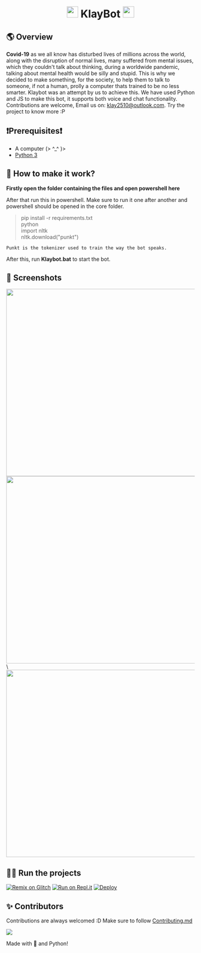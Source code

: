 <h1 align="center"> <img src="https://cdn.discordapp.com/emojis/852807136585318410.png?v=1" width="30px"> KlayBot <img src="https://cdn.discordapp.com/emojis/868326972009361489.png?v=1" width="30px">
 
##  🌎  Overview
**Covid-19** as we all know has disturbed lives of millions across the world, along with the disruption of normal lives, many suffered from mental issues, which they couldn't talk about thinking, during a worldwide pandemic, talking about mental health would be silly and stupid. This is why we decided to make something, for the society, to help them to talk to someone, if not a human, prolly a computer thats trained to be no less smarter. Klaybot was an attempt by us to achieve this. We have used Python and JS to make this bot, it supports both voice and chat functionality. Contributions are welcome, Email us on: [klay2510@outlook.com](mailto:klay2510@outlook.com). Try the project to know more :P

## ❗Prerequisites❗
- A computer (> ^_^ )>
- [Python 3](https://www.python.org/downloads/release/python-385/)
 
##  📝  How to make it work?

**Firstly open the folder containing the files and open powershell here**

After that run this in powershell. Make sure to run it one after another and powershell should be opened in the core folder.
>pip install -r requirements.txt\
>python\
>import nltk \
>nltk.download("punkt")
```
Punkt is the tokenizer used to train the way the bot speaks.
```
After this, run **Klaybot.bat** to start the bot.
 
## 📸 Screenshots
<img src="https://user-images.githubusercontent.com/72490903/132651449-218ab220-2146-478f-9a94-b054c50e5b43.png" width="700" height="500">
 <img src="https://user-images.githubusercontent.com/72490903/132651490-1b94ce52-7c48-4d3b-80ec-99cd87460ceb.png" width="700" height="500" align = "right">\
<img src="https://user-images.githubusercontent.com/72490903/132651520-02f6118f-056e-4046-b818-7c8f1f9f012f.png" width="700" height="500">


## 🏃‍♂️ Run the projects

[![Remix on Glitch](https://cdn.glitch.com/2703baf2-b643-4da7-ab91-7ee2a2d00b5b%2Fremix-button.svg)](https://glitch.com/edit/#!/import/github/tejas2510/Klaybot-v6)
[![Run on Repl.it](https://repl.it/badge/github/SudhanPlayz/Discord-MusicBot)](https://repl.it/github/tejas2510/Klaybot-v6)
[![Deploy](https://www.herokucdn.com/deploy/button.svg)](https://heroku.com/deploy?template=https://github.com/tejas2510/Klaybot-v6)

## ✨ Contributors

Contributions are always welcomed :D Make sure to follow [Contributing.md](/CONTRIBUTING.md)

<a href="https://github.com/tejas2510/Klaybot-v6/graphs/contributors">
  <img src="https://contributors-img.web.app/image?repo=tejas2510/Klaybot-v6" />
</a>

Made with 💖 and Python!
